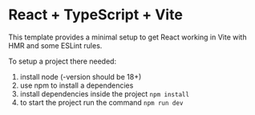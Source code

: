 # React + TypeScript + Vite

This template provides a minimal setup to get React working in Vite with HMR and some ESLint rules.

To setup a project there needed:

1. install node (-version should be 18+)
2. use npm to install a dependencies
3. install dependencies inside the project `npm install`
4. to start the project run the command `npm run dev`
